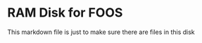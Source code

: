 RAM Disk for FOOS
=================
This markdown file is just to make sure there are files in this disk
